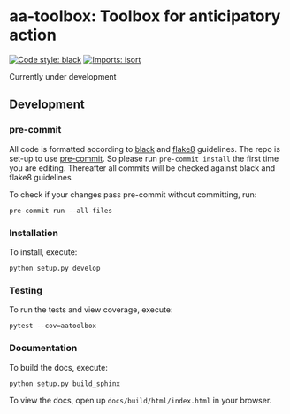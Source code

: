 # aa-toolbox: Toolbox for anticipatory action

[![Code style: black](https://img.shields.io/badge/code%20style-black-000000.svg)](https://github.com/psf/black)
[![Imports: isort](https://img.shields.io/badge/%20imports-isort-%231674b1?style=flat&labelColor=ef8336)](https://pycqa.github.io/isort/)

Currently under development

## Development

### pre-commit
All code is formatted according to
[black](https://github.com/psf/black) and
[flake8](https://flake8.pycqa.org/en/latest/) guidelines.
The repo is set-up to use
[pre-commit](https://github.com/pre-commit/pre-commit).
So please run `pre-commit install` the first time you are editing.
Thereafter all commits will be checked against black and flake8 guidelines

To check if your changes pass pre-commit without committing, run:
```buildoutcfg
pre-commit run --all-files
```

### Installation

To install, execute:
```buildoutcfg
python setup.py develop
```

### Testing

To run the tests and view coverage, execute:
```buildoutcfg
pytest --cov=aatoolbox
```

### Documentation

To build the docs, execute:
```buildoutcfg
python setup.py build_sphinx
```
To view the docs, open up `docs/build/html/index.html` in your browser.
